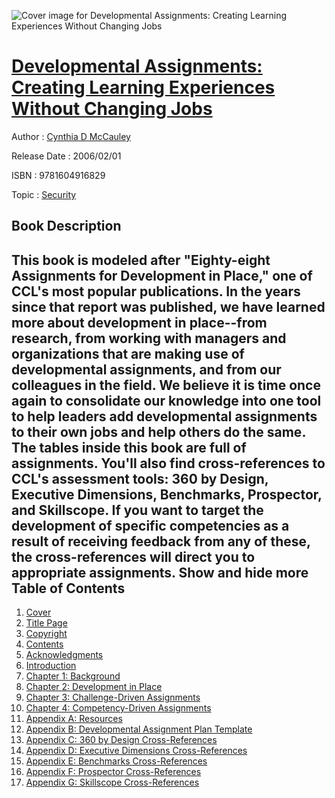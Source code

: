 ![Cover image for Developmental Assignments: Creating Learning Experiences Without Changing Jobs](https://imgdetail.ebookreading.net/cover/cover/security/EB9781604916829.jpg)

[Developmental Assignments: Creating Learning Experiences Without Changing Jobs](https://ebookreading.net/view/book/Developmental+Assignments%3A+Creating+Learning+Experiences+Without+Changing+Jobs-EB9781604916829_1.html "Developmental Assignments: Creating Learning Experiences Without Changing Jobs")
====================================================================================================================

Author : [Cynthia D McCauley](https://ebookreading.net/search/author/Cynthia+D+McCauley)

Release Date : 2006/02/01

ISBN : 9781604916829

Topic : [Security](https://ebookreading.net/search/category/security)

Book Description
-----------------

 This book is modeled after "Eighty-eight Assignments for Development in Place," one of CCL's most popular publications. In the years since that report was published, we have learned more about development in place--from research, from working with managers and organizations that are making use of developmental assignments, and from our colleagues in the field. We believe it is time once again to consolidate our knowledge into one tool to help leaders add developmental assignments to their own jobs and help others do the same. The tables inside this book are full of assignments. You'll also find cross-references to CCL's assessment tools: 360 by Design, Executive Dimensions, Benchmarks, Prospector, and Skillscope. If you want to target the development of specific competencies as a result of receiving feedback from any of these, the cross-references will direct you to appropriate assignments.        Show and hide more                
Table of Contents
-----------------

1. [Cover](https://ebookreading.net/view/book/Developmental+Assignments%3A+Creating+Learning+Experiences+Without+Changing+Jobs-EB9781604916829_1.html)
1. [Title Page](https://ebookreading.net/view/book/Developmental+Assignments%3A+Creating+Learning+Experiences+Without+Changing+Jobs-EB9781604916829_4.html)
1. [Copyright](https://ebookreading.net/view/book/Developmental+Assignments%3A+Creating+Learning+Experiences+Without+Changing+Jobs-EB9781604916829_5.html)
1. [Contents](https://ebookreading.net/view/book/Developmental+Assignments%3A+Creating+Learning+Experiences+Without+Changing+Jobs-EB9781604916829_6.html)
1. [Acknowledgments](https://ebookreading.net/view/book/Developmental+Assignments%3A+Creating+Learning+Experiences+Without+Changing+Jobs-EB9781604916829_7.html)
1. [Introduction](https://ebookreading.net/view/book/Developmental+Assignments%3A+Creating+Learning+Experiences+Without+Changing+Jobs-EB9781604916829_8.html)
1. [Chapter 1: Background](https://ebookreading.net/view/book/Developmental+Assignments%3A+Creating+Learning+Experiences+Without+Changing+Jobs-EB9781604916829_9.html)
1. [Chapter 2: Development in Place](https://ebookreading.net/view/book/Developmental+Assignments%3A+Creating+Learning+Experiences+Without+Changing+Jobs-EB9781604916829_10.html)
1. [Chapter 3: Challenge-Driven Assignments](https://ebookreading.net/view/book/Developmental+Assignments%3A+Creating+Learning+Experiences+Without+Changing+Jobs-EB9781604916829_11.html)
1. [Chapter 4: Competency-Driven Assignments](https://ebookreading.net/view/book/Developmental+Assignments%3A+Creating+Learning+Experiences+Without+Changing+Jobs-EB9781604916829_12.html)
1. [Appendix A: Resources](https://ebookreading.net/view/book/Developmental+Assignments%3A+Creating+Learning+Experiences+Without+Changing+Jobs-EB9781604916829_13.html)
1. [Appendix B: Developmental Assignment Plan Template](https://ebookreading.net/view/book/Developmental+Assignments%3A+Creating+Learning+Experiences+Without+Changing+Jobs-EB9781604916829_14.html)
1. [Appendix C: 360 by Design Cross-References](https://ebookreading.net/view/book/Developmental+Assignments%3A+Creating+Learning+Experiences+Without+Changing+Jobs-EB9781604916829_15.html)
1. [Appendix D: Executive Dimensions Cross-References](https://ebookreading.net/view/book/Developmental+Assignments%3A+Creating+Learning+Experiences+Without+Changing+Jobs-EB9781604916829_16.html)
1. [Appendix E: Benchmarks Cross-References](https://ebookreading.net/view/book/Developmental+Assignments%3A+Creating+Learning+Experiences+Without+Changing+Jobs-EB9781604916829_17.html)
1. [Appendix F: Prospector Cross-References](https://ebookreading.net/view/book/Developmental+Assignments%3A+Creating+Learning+Experiences+Without+Changing+Jobs-EB9781604916829_18.html)
1. [Appendix G: Skillscope Cross-References](https://ebookreading.net/view/book/Developmental+Assignments%3A+Creating+Learning+Experiences+Without+Changing+Jobs-EB9781604916829_19.html)

